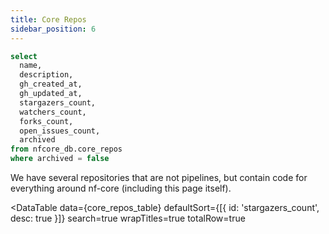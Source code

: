 ```yaml
---
title: Core Repos
sidebar_position: 6
---
```


```sql core_repos_table
select
  name,
  description,
  gh_created_at,
  gh_updated_at,
  stargazers_count,
  watchers_count,
  forks_count,
  open_issues_count,
  archived
from nfcore_db.core_repos
where archived = false
```

We have several repositories that are not pipelines, but contain code for everything around nf-core (including this page itself).

<DataTable
data={core_repos_table}
defaultSort={[{ id: 'stargazers_count', desc: true }]}
search=true
wrapTitles=true
totalRow=true
>
  <Column id="description" title="Description" wrap contentType="text" maxWidth={300} />
</DataTable>